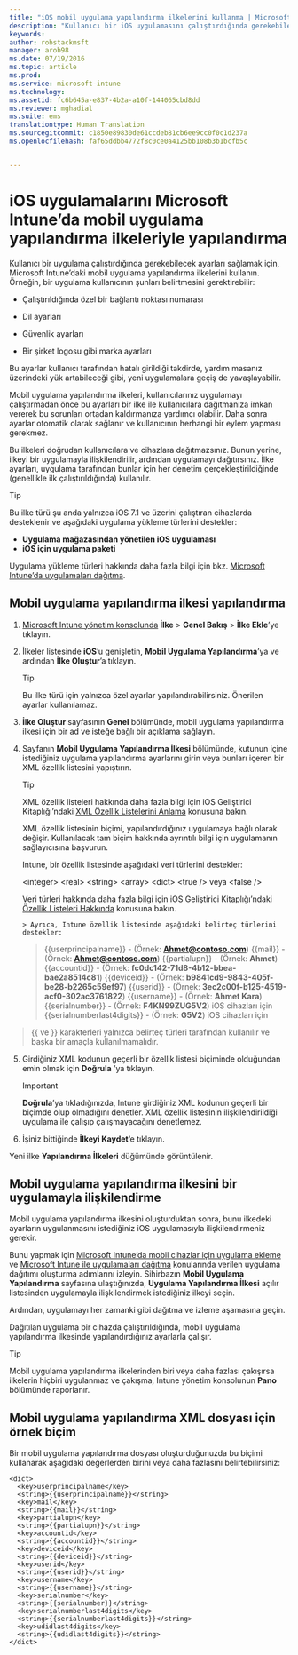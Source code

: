```yaml
---
title: "iOS mobil uygulama yapılandırma ilkelerini kullanma | Microsoft Intune"
description: "Kullanıcı bir iOS uygulamasını çalıştırdığında gerekebilecek ayarları sağlamak için, Intune’daki mobil uygulama yapılandırma ilkelerini kullanın."
keywords: 
author: robstackmsft
manager: arob98
ms.date: 07/19/2016
ms.topic: article
ms.prod: 
ms.service: microsoft-intune
ms.technology: 
ms.assetid: fc6b645a-e837-4b2a-a10f-144065cbd8dd
ms.reviewer: mghadial
ms.suite: ems
translationtype: Human Translation
ms.sourcegitcommit: c1850e89830de61ccdeb81cb6ee9cc0f0c1d237a
ms.openlocfilehash: faf65ddbb4772f8c0ce0a4125bb108b3b1bcfb5c


---
```


# iOS uygulamalarını Microsoft Intune’da mobil uygulama yapılandırma ilkeleriyle yapılandırma
Kullanıcı bir uygulama çalıştırdığında gerekebilecek ayarları sağlamak için, Microsoft Intune’daki mobil uygulama yapılandırma ilkelerini kullanın. Örneğin, bir uygulama kullanıcının şunları belirtmesini gerektirebilir:

-   Çalıştırıldığında özel bir bağlantı noktası numarası

-   Dil ayarları

-   Güvenlik ayarları

-   Bir şirket logosu gibi marka ayarları

Bu ayarlar kullanıcı tarafından hatalı girildiği takdirde, yardım masanız üzerindeki yük artabileceği gibi, yeni uygulamalara geçiş de yavaşlayabilir.

Mobil uygulama yapılandırma ilkeleri, kullanıcılarınız uygulamayı çalıştırmadan önce bu ayarları bir ilke ile kullanıcılara dağıtmanıza imkan vererek bu sorunları ortadan kaldırmanıza yardımcı olabilir. Daha sonra ayarlar otomatik olarak sağlanır ve kullanıcının herhangi bir eylem yapması gerekmez.

Bu ilkeleri doğrudan kullanıcılara ve cihazlara dağıtmazsınız. Bunun yerine, ilkeyi bir uygulamayla ilişkilendirilir, ardından uygulamayı dağıtırsınız. İlke ayarları, uygulama tarafından bunlar için her denetim gerçekleştirildiğinde (genellikle ilk çalıştırıldığında) kullanılır.

> [!TIP]
> Bu ilke türü şu anda yalnızca iOS 7.1 ve üzerini çalıştıran cihazlarda desteklenir ve aşağıdaki uygulama yükleme türlerini destekler:
> 
> -   **Uygulama mağazasından yönetilen iOS uygulaması**
> -   **iOS için uygulama paketi**
> 
> Uygulama yükleme türleri hakkında daha fazla bilgi için bkz. [Microsoft Intune’da uygulamaları dağıtma](deploy-apps.md).

## Mobil uygulama yapılandırma ilkesi yapılandırma

1.  [Microsoft Intune yönetim konsolunda](https://manage.microsoft.com) **İlke** &gt; **Genel Bakış** &gt; **İlke Ekle**’ye tıklayın.

2.  İlkeler listesinde **iOS**’u genişletin, **Mobil Uygulama Yapılandırma**’ya ve ardından **İlke Oluştur**’a tıklayın.

    > [!TIP]
    > Bu ilke türü için yalnızca özel ayarlar yapılandırabilirsiniz. Önerilen ayarlar kullanılamaz.

3.   **İlke Oluştur** sayfasının **Genel** bölümünde, mobil uygulama yapılandırma ilkesi için bir ad ve isteğe bağlı bir açıklama sağlayın.

4.  Sayfanın **Mobil Uygulama Yapılandırma İlkesi** bölümünde, kutunun içine istediğiniz uygulama yapılandırma ayarlarını girin veya bunları içeren bir XML özellik listesini yapıştırın.

    > [!TIP]
    > XML özellik listeleri hakkında daha fazla bilgi için iOS Geliştirici Kitaplığı’ndaki [XML Özellik Listelerini Anlama](https://developer.apple.com/library/ios/documentation/Cocoa/Conceptual/PropertyLists/UnderstandXMLPlist/UnderstandXMLPlist.html) konusuna bakın.
    > 
    > XML özellik listesinin biçimi, yapılandırdığınız uygulamaya bağlı olarak değişir. Kullanılacak tam biçim hakkında ayrıntılı bilgi için uygulamanın sağlayıcısına başvurun.
    > 
    > Intune, bir özellik listesinde aşağıdaki veri türlerini destekler:
    > 
    > &lt;integer&gt;
    > &lt;real&gt;
    > &lt;string&gt;
    > &lt;array&gt;
    > &lt;dict&gt;
    > &lt;true /&gt; veya &lt;false /&gt;
    > 
    > Veri türleri hakkında daha fazla bilgi için iOS Geliştirici Kitaplığı’ndaki [Özellik Listeleri Hakkında](https://developer.apple.com/library/ios/documentation/Cocoa/Conceptual/PropertyLists/AboutPropertyLists/AboutPropertyLists.html) konusuna bakın.
    >
        > Ayrıca, Intune özellik listesinde aşağıdaki belirteç türlerini destekler:
    >    
    > \{\{userprincipalname\}\} - (Örnek: **Ahmet@contoso.com**) \{\{mail\}\} - (Örnek: **Ahmet@contoso.com**) \{\{partialupn\}\} - (Örnek: **Ahmet**) \{\{accountid\}\} - (Örnek: **fc0dc142-71d8-4b12-bbea-bae2a8514c81**) \{\{deviceid\}\} - (Örnek: **b9841cd9-9843-405f-be28-b2265c59ef97**) \{\{userid\}\} - (Örnek: **3ec2c00f-b125-4519-acf0-302ac3761822**) \{\{username\}\} - (Örnek: **Ahmet Kara**) \{\{serialnumber\}\} - (Örnek: **F4KN99ZUG5V2**) iOS cihazları için \{\{serialnumberlast4digits\}\} - (Örnek: **G5V2**) iOS cihazları için
>
> \{\{ ve \}\} karakterleri yalnızca belirteç türleri tarafından kullanılır ve başka bir amaçla kullanılmamalıdır.




5.  Girdiğiniz XML kodunun geçerli bir özellik listesi biçiminde olduğundan emin olmak için **Doğrula** ’ya tıklayın.

    > [!IMPORTANT]
    > **Doğrula**’ya tıkladığınızda, Intune girdiğiniz XML kodunun geçerli bir biçimde olup olmadığını denetler. XML özellik listesinin ilişkilendirildiği uygulama ile çalışıp çalışmayacağını denetlemez.

6.  İşiniz bittiğinde **İlkeyi Kaydet**‘e tıklayın.

Yeni ilke **Yapılandırma İlkeleri** düğümünde görüntülenir.

## Mobil uygulama yapılandırma ilkesini bir uygulamayla ilişkilendirme
Mobil uygulama yapılandırma ilkesini oluşturduktan sonra, bunu ilkedeki ayarların uygulanmasını istediğiniz iOS uygulamasıyla ilişkilendirmeniz gerekir.

Bunu yapmak için [Microsoft Intune’da mobil cihazlar için uygulama ekleme](add-apps-for-mobile-devices-in-microsoft-intune.md) ve [Microsoft Intune ile uygulamaları dağıtma](deploy-apps-in-microsoft-intune.md) konularında verilen uygulama dağıtımı oluşturma adımlarını izleyin. Sihirbazın **Mobil Uygulama Yapılandırma** sayfasına ulaştığınızda, **Uygulama Yapılandırma İlkesi** açılır listesinden uygulamayla ilişkilendirmek istediğiniz ilkeyi seçin.

Ardından, uygulamayı her zamanki gibi dağıtma ve izleme aşamasına geçin.

Dağıtılan uygulama bir cihazda çalıştırıldığında, mobil uygulama yapılandırma ilkesinde yapılandırdığınız ayarlarla çalışır.

> [!TIP]
> Mobil uygulama yapılandırma ilkelerinden biri veya daha fazlası çakışırsa ilkelerin hiçbiri uygulanmaz ve çakışma, Intune yönetim konsolunun **Pano** bölümünde raporlanır.

## Mobil uygulama yapılandırma XML dosyası için örnek biçim

Bir mobil uygulama yapılandırma dosyası oluşturduğunuzda bu biçimi kullanarak aşağıdaki değerlerden birini veya daha fazlasını belirtebilirsiniz:

```
<dict>
  <key>userprincipalname</key>
  <string>{{userprincipalname}}</string>
  <key>mail</key>
  <string>{{mail}}</string>
  <key>partialupn</key>
  <string>{{partialupn}}</string>
  <key>accountid</key>
  <string>{{accountid}}</string>
  <key>deviceid</key>
  <string>{{deviceid}}</string>
  <key>userid</key>
  <string>{{userid}}</string>
  <key>username</key>
  <string>{{username}}</string>
  <key>serialnumber</key>
  <string>{{serialnumber}}</string>
  <key>serialnumberlast4digits</key>
  <string>{{serialnumberlast4digits}}</string>
  <key>udidlast4digits</key>
  <string>{{udidlast4digits}}</string>
</dict>

```





<!--HONumber=Jul16_HO3-->


